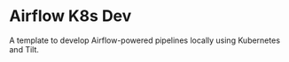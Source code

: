 # Airflow K8s Dev

A template to develop Airflow-powered pipelines locally using Kubernetes and Tilt.